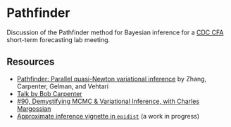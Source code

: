 # Pathfinder

Discussion of the Pathfinder method for Bayesian inference for a  [CDC CFA](https://www.cdc.gov/forecast-outbreak-analytics/index.html) short-term forecasting lab meeting.

## Resources

* [Pathfinder: Parallel quasi-Newton variational inference](https://www.jmlr.org/papers/volume23/21-0889/21-0889.pdf) by Zhang, Carpenter, Gelman, and Vehtari
* [Talk by Bob Carpenter](https://www.youtube.com/watch?v=TPptuDp-w2E)
* [#90, Demystifying MCMC & Variational Inference, with Charles Margossian](https://www.youtube.com/watch?v=wEKqznbHHQw&t=10s)
* [Approximate inference vignette in `epidist`](https://github.com/epinowcast/epidist/pull/69) (a work in progress)
